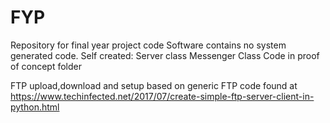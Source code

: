 # FYP
Repository for final year project code 
Software contains no system generated code.
Self created:
Server class
Messenger Class 
Code in proof of concept folder

FTP upload,download and setup based on generic FTP code found at https://www.techinfected.net/2017/07/create-simple-ftp-server-client-in-python.html